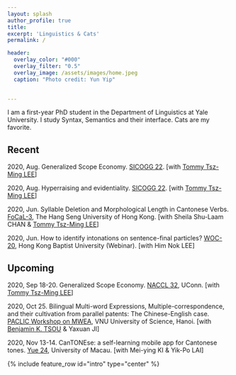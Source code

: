 ```yaml
---
layout: splash
author_profile: true
title:
excerpt: 'Linguistics & Cats'
permalink: /

header:
  overlay_color: "#000"
  overlay_filter: "0.5"
  overlay_image: /assets/images/home.jpeg
  caption: "Photo credit: Yun Yip"

  
---
```


I am a first-year PhD student in the Department of Linguistics at Yale University. I study Syntax, Semantics and their interface. Cats are my favorite.

## Recent
2020, Aug. Generalized Scope Economy. [SICOGG 22](http://2020.sicogg.or.kr/). [with [Tommy Tsz-Ming LEE](https://tszminglee.github.io/)]

2020, Aug. Hyperraising and evidentiality. [SICOGG 22](http://2020.sicogg.or.kr/). [with [Tommy Tsz-Ming LEE](https://tszminglee.github.io/)]

2020, Jun. Syllable Deletion and Morphological Length in Cantonese Verbs. [FoCaL-3](https://focalhongkong.wordpress.com/), The Hang Seng University of Hong Kong. [with Sheila Shu-Laam CHAN & [Tommy Tsz-Ming LEE](https://tszminglee.github.io/)]

2020, Jun. How to identify intonations on sentence-final particles? [WOC-20](https://www.lshk.org/workshop-on-cantonese-woc), Hong Kong Baptist University (Webinar). [with Him Nok LEE]

## Upcoming
2020, Sep 18-20. Generalized Scope Economy. [NACCL 32](https://sites.google.com/site/naccl32uconn), UConn. [with  [Tommy Tsz-Ming LEE](https://tszminglee.github.io/)]

2020, Oct 25. Bilingual Multi-word Expressions, Multiple-correspondence, and their cultivation from parallel patents: The Chinese-English case. [PACLIC Workshop on MWEA](https://vlsp.org.vn/paclic2020/mwea), VNU University of Science, Hanoi. [with [Benjamin K. TSOU](https://lt.cityu.edu.hk/People/Peop_peopleProfile.asp?peop_rkcl=1&peop_StfID=134) & Yaxuan JI]

2020, Nov 13-14. CanTONEse: a self-learning mobile app for Cantonese tones. [Yue 24](https://fah.um.edu.mo/yue2020/), University of Macau. [with Mei-ying KI & Yik-Po LAI]


{% include feature_row id="intro" type="center" %}
